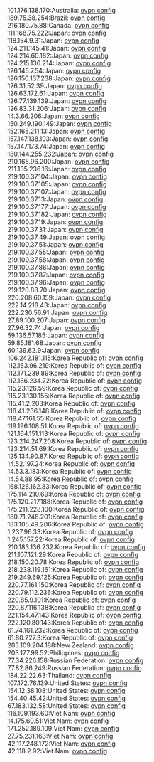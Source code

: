 101.176.138.170:Australia: [ovpn config](vpn/101_176_138_170.ovpn)  
189.75.38.254:Brazil: [ovpn config](vpn/189_75_38_254.ovpn)  
216.180.75.88:Canada: [ovpn config](vpn/216_180_75_88.ovpn)  
111.168.75.222:Japan: [ovpn config](vpn/111_168_75_222.ovpn)  
118.154.9.31:Japan: [ovpn config](vpn/118_154_9_31.ovpn)  
124.211.145.41:Japan: [ovpn config](vpn/124_211_145_41.ovpn)  
124.214.60.182:Japan: [ovpn config](vpn/124_214_60_182.ovpn)  
124.215.136.214:Japan: [ovpn config](vpn/124_215_136_214.ovpn)  
126.145.7.54:Japan: [ovpn config](vpn/126_145_7_54.ovpn)  
126.150.137.238:Japan: [ovpn config](vpn/126_150_137_238.ovpn)  
126.31.52.39:Japan: [ovpn config](vpn/126_31_52_39.ovpn)  
126.63.172.61:Japan: [ovpn config](vpn/126_63_172_61.ovpn)  
126.77.139.139:Japan: [ovpn config](vpn/126_77_139_139.ovpn)  
126.83.31.206:Japan: [ovpn config](vpn/126_83_31_206.ovpn)  
14.3.66.206:Japan: [ovpn config](vpn/14_3_66_206.ovpn)  
150.249.190.149:Japan: [ovpn config](vpn/150_249_190_149.ovpn)  
152.165.211.13:Japan: [ovpn config](vpn/152_165_211_13.ovpn)  
157.147.138.193:Japan: [ovpn config](vpn/157_147_138_193.ovpn)  
157.147.173.74:Japan: [ovpn config](vpn/157_147_173_74.ovpn)  
180.144.255.232:Japan: [ovpn config](vpn/180_144_255_232.ovpn)  
210.165.96.200:Japan: [ovpn config](vpn/210_165_96_200.ovpn)  
211.135.236.16:Japan: [ovpn config](vpn/211_135_236_16.ovpn)  
219.100.37.104:Japan: [ovpn config](vpn/219_100_37_104.ovpn)  
219.100.37.105:Japan: [ovpn config](vpn/219_100_37_105.ovpn)  
219.100.37.107:Japan: [ovpn config](vpn/219_100_37_107.ovpn)  
219.100.37.13:Japan: [ovpn config](vpn/219_100_37_13.ovpn)  
219.100.37.177:Japan: [ovpn config](vpn/219_100_37_177.ovpn)  
219.100.37.182:Japan: [ovpn config](vpn/219_100_37_182.ovpn)  
219.100.37.19:Japan: [ovpn config](vpn/219_100_37_19.ovpn)  
219.100.37.31:Japan: [ovpn config](vpn/219_100_37_31.ovpn)  
219.100.37.49:Japan: [ovpn config](vpn/219_100_37_49.ovpn)  
219.100.37.51:Japan: [ovpn config](vpn/219_100_37_51.ovpn)  
219.100.37.55:Japan: [ovpn config](vpn/219_100_37_55.ovpn)  
219.100.37.58:Japan: [ovpn config](vpn/219_100_37_58.ovpn)  
219.100.37.86:Japan: [ovpn config](vpn/219_100_37_86.ovpn)  
219.100.37.87:Japan: [ovpn config](vpn/219_100_37_87.ovpn)  
219.100.37.96:Japan: [ovpn config](vpn/219_100_37_96.ovpn)  
219.120.88.70:Japan: [ovpn config](vpn/219_120_88_70.ovpn)  
220.208.60.159:Japan: [ovpn config](vpn/220_208_60_159.ovpn)  
222.14.218.43:Japan: [ovpn config](vpn/222_14_218_43.ovpn)  
222.230.56.91:Japan: [ovpn config](vpn/222_230_56_91.ovpn)  
27.89.100.207:Japan: [ovpn config](vpn/27_89_100_207.ovpn)  
27.96.32.74:Japan: [ovpn config](vpn/27_96_32_74.ovpn)  
59.136.57.185:Japan: [ovpn config](vpn/59_136_57_185.ovpn)  
59.85.181.68:Japan: [ovpn config](vpn/59_85_181_68.ovpn)  
60.139.62.9:Japan: [ovpn config](vpn/60_139_62_9.ovpn)  
106.242.181.115:Korea Republic of: [ovpn config](vpn/106_242_181_115.ovpn)  
112.163.96.219:Korea Republic of: [ovpn config](vpn/112_163_96_219.ovpn)  
112.171.239.89:Korea Republic of: [ovpn config](vpn/112_171_239_89.ovpn)  
112.186.234.72:Korea Republic of: [ovpn config](vpn/112_186_234_72.ovpn)  
115.23.126.59:Korea Republic of: [ovpn config](vpn/115_23_126_59.ovpn)  
115.23.130.155:Korea Republic of: [ovpn config](vpn/115_23_130_155.ovpn)  
115.41.2.203:Korea Republic of: [ovpn config](vpn/115_41_2_203.ovpn)  
118.41.236.148:Korea Republic of: [ovpn config](vpn/118_41_236_148.ovpn)  
118.47.161.55:Korea Republic of: [ovpn config](vpn/118_47_161_55.ovpn)  
119.196.108.51:Korea Republic of: [ovpn config](vpn/119_196_108_51.ovpn)  
121.164.151.113:Korea Republic of: [ovpn config](vpn/121_164_151_113.ovpn)  
123.214.247.208:Korea Republic of: [ovpn config](vpn/123_214_247_208.ovpn)  
123.214.51.69:Korea Republic of: [ovpn config](vpn/123_214_51_69.ovpn)  
125.134.90.87:Korea Republic of: [ovpn config](vpn/125_134_90_87.ovpn)  
14.52.197.24:Korea Republic of: [ovpn config](vpn/14_52_197_24.ovpn)  
14.53.3.183:Korea Republic of: [ovpn config](vpn/14_53_3_183.ovpn)  
14.54.88.95:Korea Republic of: [ovpn config](vpn/14_54_88_95.ovpn)  
168.126.162.83:Korea Republic of: [ovpn config](vpn/168_126_162_83.ovpn)  
175.114.210.69:Korea Republic of: [ovpn config](vpn/175_114_210_69.ovpn)  
175.120.217.188:Korea Republic of: [ovpn config](vpn/175_120_217_188.ovpn)  
175.211.228.100:Korea Republic of: [ovpn config](vpn/175_211_228_100.ovpn)  
180.71.248.201:Korea Republic of: [ovpn config](vpn/180_71_248_201.ovpn)  
183.105.49.206:Korea Republic of: [ovpn config](vpn/183_105_49_206.ovpn)  
1.237.96.33:Korea Republic of: [ovpn config](vpn/1_237_96_33.ovpn)  
1.245.157.22:Korea Republic of: [ovpn config](vpn/1_245_157_22.ovpn)  
210.183.136.232:Korea Republic of: [ovpn config](vpn/210_183_136_232.ovpn)  
211.107.121.29:Korea Republic of: [ovpn config](vpn/211_107_121_29.ovpn)  
218.150.20.78:Korea Republic of: [ovpn config](vpn/218_150_20_78.ovpn)  
218.238.119.161:Korea Republic of: [ovpn config](vpn/218_238_119_161.ovpn)  
219.249.69.125:Korea Republic of: [ovpn config](vpn/219_249_69_125.ovpn)  
220.77.161.150:Korea Republic of: [ovpn config](vpn/220_77_161_150.ovpn)  
220.79.112.236:Korea Republic of: [ovpn config](vpn/220_79_112_236.ovpn)  
220.85.9.101:Korea Republic of: [ovpn config](vpn/220_85_9_101.ovpn)  
220.87.116.138:Korea Republic of: [ovpn config](vpn/220_87_116_138.ovpn)  
221.154.47.143:Korea Republic of: [ovpn config](vpn/221_154_47_143.ovpn)  
222.120.80.143:Korea Republic of: [ovpn config](vpn/222_120_80_143.ovpn)  
61.74.161.232:Korea Republic of: [ovpn config](vpn/61_74_161_232.ovpn)  
61.80.227.3:Korea Republic of: [ovpn config](vpn/61_80_227_3.ovpn)  
203.109.204.188:New Zealand: [ovpn config](vpn/203_109_204_188.ovpn)  
203.177.99.52:Philippines: [ovpn config](vpn/203_177_99_52.ovpn)  
77.34.226.158:Russian Federation: [ovpn config](vpn/77_34_226_158.ovpn)  
77.82.86.249:Russian Federation: [ovpn config](vpn/77_82_86_249.ovpn)  
184.22.22.63:Thailand: [ovpn config](vpn/184_22_22_63.ovpn)  
107.172.76.139:United States: [ovpn config](vpn/107_172_76_139.ovpn)  
154.12.38.108:United States: [ovpn config](vpn/154_12_38_108.ovpn)  
154.40.45.42:United States: [ovpn config](vpn/154_40_45_42.ovpn)  
67.183.132.58:United States: [ovpn config](vpn/67_183_132_58.ovpn)  
116.109.193.60:Viet Nam: [ovpn config](vpn/116_109_193_60.ovpn)  
14.175.60.51:Viet Nam: [ovpn config](vpn/14_175_60_51.ovpn)  
171.252.189.109:Viet Nam: [ovpn config](vpn/171_252_189_109.ovpn)  
27.75.231.163:Viet Nam: [ovpn config](vpn/27_75_231_163.ovpn)  
42.117.248.172:Viet Nam: [ovpn config](vpn/42_117_248_172.ovpn)  
42.118.2.92:Viet Nam: [ovpn config](vpn/42_118_2_92.ovpn)  
